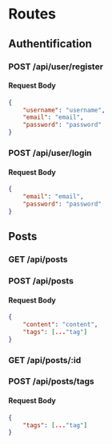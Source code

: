# Routes 

## Authentification

### POST /api/user/register

#### Request Body
```json
{
    "username": "username",
    "email": "email",
    "password": "password"
}
```

### POST /api/user/login

#### Request Body
```json
{
    "email": "email",
    "password": "password"
}
```

## Posts

### GET /api/posts

### POST /api/posts

#### Request Body
```json
{
    "content": "content",
    "tags": [..."tag"]
}
```

### GET /api/posts/:id

### POST /api/posts/tags

#### Request Body
```json
{
    "tags": [..."tag"]
}
```